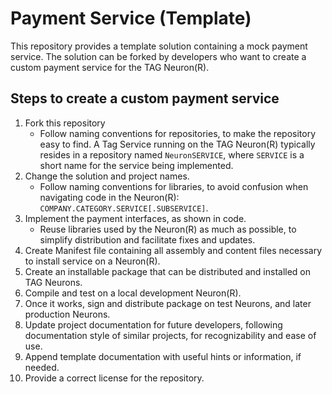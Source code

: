 Payment Service (Template)
=============================

This repository provides a template solution containing a mock payment service. The solution can be forked by developers who want to 
create a custom payment service for the TAG Neuron(R).

Steps to create a custom payment service
--------------------------------------------

1.  Fork this repository
	* Follow naming conventions for repositories, to make the repository easy to find. A Tag Service running on the TAG Neuron(R) typically
	resides in a repository named `NeuronSERVICE`, where `SERVICE` is a short name for the service being implemented.
2.  Change the solution and project names.
	* Follow naming conventions for libraries, to avoid confusion when navigating code in the Neuron(R): `COMPANY.CATEGORY.SERVICE[.SUBSERVICE]`.
3.  Implement the payment interfaces, as shown in code.
	* Reuse libraries used by the Neuron(R) as much as possible, to simplify distribution and facilitate fixes and updates.
4.  Create Manifest file containing all assembly and content files necessary to install service on a Neuron(R).
5.  Create an installable package that can be distributed and installed on TAG Neurons.
6.  Compile and test on a local development Neuron(R).
7.  Once it works, sign and distribute package on test Neurons, and later production Neurons.
8.  Update project documentation for future developers, following documentation style of similar projects, for recognizability and ease of use.
9.  Append template documentation with useful hints or information, if needed.
10. Provide a correct license for the repository.

